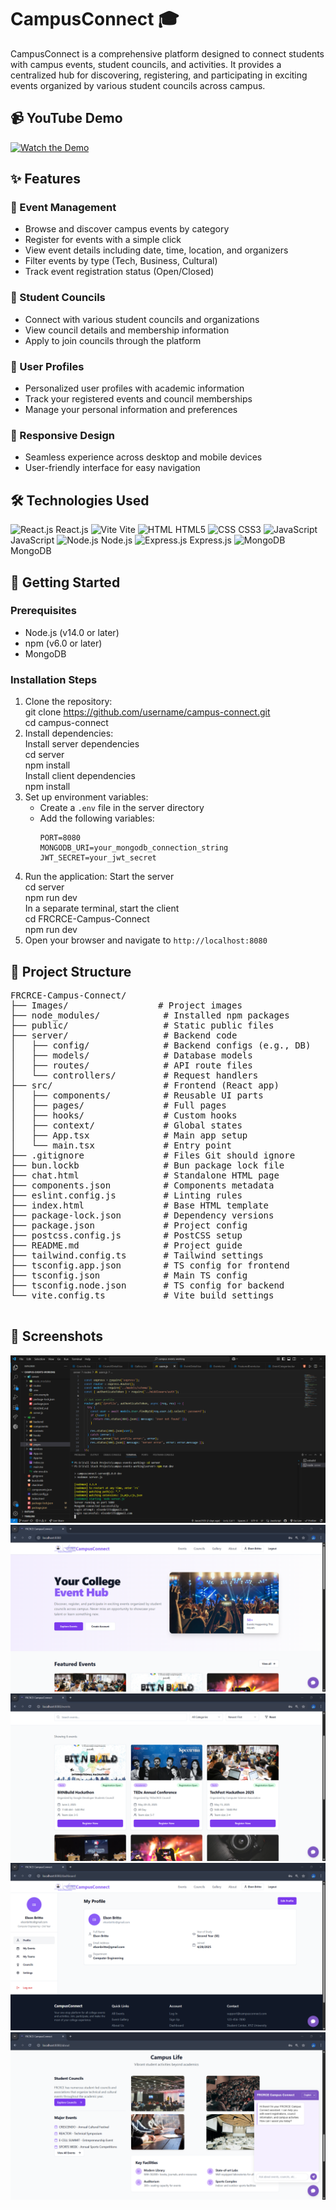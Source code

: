 # CampusConnect 🎓

CampusConnect is a comprehensive platform designed to connect students with campus events, student councils, and activities. It provides a centralized hub for discovering, registering, and participating in exciting events organized by various student councils across campus.

## 📹 YouTube Demo
[![Watch the Demo](https://img.youtube.com/vi/VIDEO_ID/maxresdefault.jpg)](https://www.youtube.com/watch?v=VIDEO_ID)

## ✨ Features

### 🎪 Event Management
- Browse and discover campus events by category
- Register for events with a simple click
- View event details including date, time, location, and organizers
- Filter events by type (Tech, Business, Cultural)
- Track event registration status (Open/Closed)

### 👥 Student Councils
- Connect with various student councils and organizations
- View council details and membership information
- Apply to join councils through the platform

### 👤 User Profiles
- Personalized user profiles with academic information
- Track your registered events and council memberships
- Manage your personal information and preferences

### 📱 Responsive Design
- Seamless experience across desktop and mobile devices
- User-friendly interface for easy navigation

## 🛠️ Technologies Used

<p align="left">
  <img src="https://upload.wikimedia.org/wikipedia/commons/a/a7/React-icon.svg" alt="React.js" width="50" height="50"/> React.js
  <img src="https://vitejs.dev/logo-with-shadow.png" alt="Vite" width="50" height="50"/> Vite
  <img src="https://upload.wikimedia.org/wikipedia/commons/6/61/HTML5_logo_and_wordmark.svg" alt="HTML" width="50" height="50"/> HTML5
  <img src="https://upload.wikimedia.org/wikipedia/commons/d/d5/CSS3_logo_and_wordmark.svg" alt="CSS" width="50" height="50"/> CSS3
  <img src="https://upload.wikimedia.org/wikipedia/commons/6/6a/JavaScript-logo.png" alt="JavaScript" width="50" height="50"/> JavaScript
  <img src="https://upload.wikimedia.org/wikipedia/commons/d/d9/Node.js_logo.svg" alt="Node.js" width="50" height="50"/> Node.js
  <img src="https://www.vectorlogo.zone/logos/expressjs/expressjs-icon.svg" alt="Express.js" width="50" height="50"/> Express.js
  <img src="https://www.vectorlogo.zone/logos/mongodb/mongodb-icon.svg" alt="MongoDB" width="50" height="50"/> MongoDB
</p>

## 🏁 Getting Started

### Prerequisites
- Node.js (v14.0 or later)
- npm (v6.0 or later)
- MongoDB

### Installation Steps  

1. Clone the repository:  
   git clone https://github.com/username/campus-connect.git  
   cd campus-connect  
2. Install dependencies:  
   Install server dependencies  
   cd server  
   npm install  
   Install client dependencies  
   npm install  
3. Set up environment variables:  
   - Create a `.env` file in the server directory  
   - Add the following variables:  
     ```  
     PORT=8080  
     MONGODB_URI=your_mongodb_connection_string  
     JWT_SECRET=your_jwt_secret  
     ```  
4. Run the application:
   Start the server  
   cd server  
   npm run dev  
   In a separate terminal, start the client  
   cd FRCRCE-Campus-Connect  
   npm run dev  
5. Open your browser and navigate to `http://localhost:8080`  

## 📁 Project Structure  

<pre>
FRCRCE-Campus-Connect/
├── Images/                 # Project images
├── node_modules/            # Installed npm packages
├── public/                  # Static public files
├── server/                  # Backend code
│   ├── config/              # Backend configs (e.g., DB)
│   ├── models/              # Database models
│   ├── routes/              # API route files
│   └── controllers/         # Request handlers
├── src/                     # Frontend (React app)
│   ├── components/          # Reusable UI parts
│   ├── pages/               # Full pages
│   ├── hooks/               # Custom hooks
│   ├── context/             # Global states
│   ├── App.tsx              # Main app setup
│   └── main.tsx             # Entry point
├── .gitignore               # Files Git should ignore
├── bun.lockb                # Bun package lock file
├── chat.html                # Standalone HTML page
├── components.json          # Components metadata
├── eslint.config.js         # Linting rules
├── index.html               # Base HTML template
├── package-lock.json        # Dependency versions
├── package.json             # Project config
├── postcss.config.js        # PostCSS setup
├── README.md                # Project guide
├── tailwind.config.ts       # Tailwind settings
├── tsconfig.app.json        # TS config for frontend
├── tsconfig.json            # Main TS config
├── tsconfig.node.json       # TS config for backend
└── vite.config.ts           # Vite build settings

</pre>

## 📸 Screenshots

![Web Code](Images/code.png)
![Home Page](Images/home.png)  
![Event Listings](Images/events.png)  
![User Profile](Images/dashboard.png)  
![Council Details](Images/college.png)  
   
